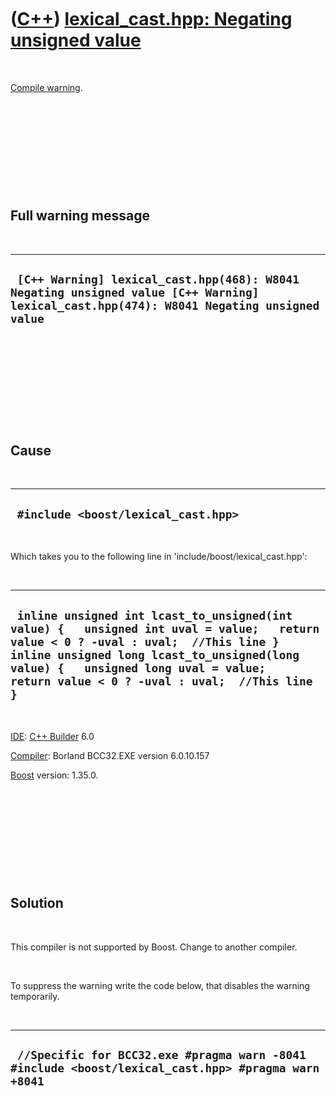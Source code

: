 
 

 

 

 

 

([C++](Cpp.md)) [lexical\_cast.hpp: Negating unsigned value](CppCompileWarningLexical_castHppNegatingUnsignedValue.md)
========================================================================================================================

 

[Compile warning](CppCompileWarning.md).

 

 

 

 

 

Full warning message
--------------------

 

  ------------------------------------------------------------------------------------------------------------------------------------------
  ` [C++ Warning] lexical_cast.hpp(468): W8041 Negating unsigned value [C++ Warning] lexical_cast.hpp(474): W8041 Negating unsigned value`
  ------------------------------------------------------------------------------------------------------------------------------------------

 

 

 

 

 

Cause
-----

 

  --------------------------------------
  ` #include <boost/lexical_cast.hpp>`
  --------------------------------------

 

Which takes you to the following line in
'include/boost/lexical\_cast.hpp':

 

  ----------------------------------------------------------------------------------------------------------------------------------------------------------------------------------------------------------------------------------------------------------------------------
  ` inline unsigned int lcast_to_unsigned(int value) {   unsigned int uval = value;   return value < 0 ? -uval : uval;  //This line }  inline unsigned long lcast_to_unsigned(long value) {   unsigned long uval = value;   return value < 0 ? -uval : uval;  //This line }`
  ----------------------------------------------------------------------------------------------------------------------------------------------------------------------------------------------------------------------------------------------------------------------------

 

[IDE](CppIde.md): [C++ Builder](CppBuilder.md) 6.0

[Compiler](CppCompiler.md): Borland BCC32.EXE version 6.0.10.157

[Boost](CppBoost.md) version: 1.35.0.

 

 

 

 

 

Solution
--------

 

This compiler is not supported by Boost. Change to another compiler.

 

To suppress the warning write the code below, that disables the warning
temporarily.

 

  ---------------------------------------------------------------------------------------------------------
  `  //Specific for BCC32.exe #pragma warn -8041   #include <boost/lexical_cast.hpp> #pragma warn +8041 `
  ---------------------------------------------------------------------------------------------------------

 

 

 

 

 

 

